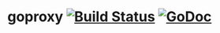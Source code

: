# goproxy [![Build Status](https://travis-ci.org/kaiiak/goproxy.svg?branch=master)](https://travis-ci.org/kaiiak/goproxy) [![GoDoc](https://godoc.org/github.com/kaiiak/goproxy?status.svg)](https://godoc.org/github.com/kaiiak/goproxy)